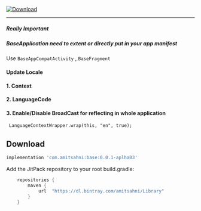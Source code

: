 
[ ![Download](https://api.bintray.com/packages/amitsahni/Library/base/images/download.svg?version=0.0.1-alpha01) ](https://bintray.com/amitsahni/Library/base/0.0.1-alpha01/link)

----
##### Really Important
##### BaseApplication need to extent or directly put in your app manifest

Use `BaseAppCompatActivity` , `BaseFragment`

#### Update Locale
#### 1. Context
#### 2. LanguageCode
#### 3. Enable/Disable BroadCast for reflecting in whole application
```
 LanguageContextWrapper.wrap(this, "en", true);
```

Download
--------

```groovy
implementation 'com.amitsahni:base:0.0.1-aplha03'
```
Add the JitPack repository to your root build.gradle:

```groovy
	repositories {
        maven {
            url  "https://dl.bintray.com/amitsahni/Library" 
        }
    }
```
